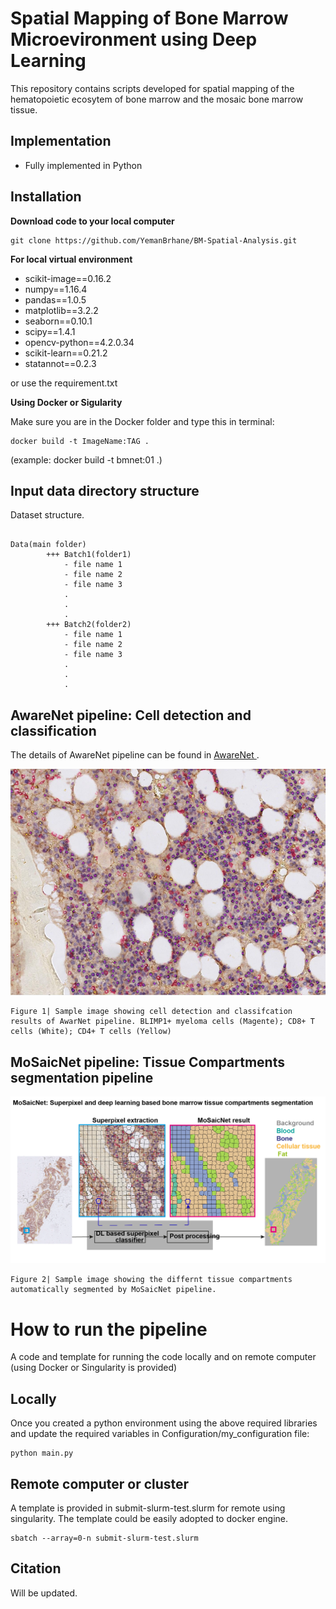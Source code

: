 # Spatial Mapping of Bone Marrow Microevironment using Deep Learning

This repository contains scripts developed for spatial mapping of the hematopoietic ecosytem of bone marrow and 
the mosaic bone marrow tissue.

## Implementation
- Fully implemented in Python


## Installation
**Download code to your local computer**
```
git clone https://github.com/YemanBrhane/BM-Spatial-Analysis.git
```
**For local virtual environment**
- scikit-image==0.16.2
- numpy==1.16.4
- pandas==1.0.5
- matplotlib==3.2.2
- seaborn==0.10.1
- scipy==1.4.1
- opencv-python==4.2.0.34
- scikit-learn==0.21.2
- statannot==0.2.3

or use the requirement.txt

**Using Docker or Sigularity**

Make sure you are in the Docker folder and type this in terminal:
```
docker build -t ImageName:TAG .  
```
(example: docker build -t bmnet:01 .)


## Input data directory structure
Dataset structure.
```

Data(main folder)
		+++ Batch1(folder1)
			- file name 1
			- file name 2
			- file name 3
			.
			.
			.
		+++ Batch2(folder2)
			- file name 1
			- file name 2
			- file name 3
			.
			.
			.
```

## AwareNet pipeline: Cell detection and classification

The details of AwareNet pipeline can be found in <a href="https://github.com/YemanBrhane/AwareNet"> AwareNet </a>.

![AwareNet output sample image](Images/cdcc.PNG)
```
Figure 1| Sample image showing cell detection and classifcation results of AwarNet pipeline. BLIMP1+ myeloma cells (Magente); CD8+ T cells (White); CD4+ T cells (Yellow)
```

## MoSaicNet pipeline: Tissue Compartments segmentation pipeline
![MoSaicNet output sample image](Images/MosaicNet.png)
```
Figure 2| Sample image showing the differnt tissue compartments automatically segmented by MoSaicNet pipeline. 
```

# How to run the pipeline
A code and template for running the code locally and on remote computer (using Docker or Singularity is provided)

## Locally
Once you created a python environment using the above required libraries and update the required variables in Configuration/my_configuration file:
```
python main.py
```
## Remote computer or cluster
A template is provided in submit-slurm-test.slurm for remote using singularity. The template could be easily adopted to docker engine.
```
sbatch --array=0-n submit-slurm-test.slurm
```

## Citation

Will be updated.
